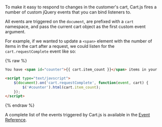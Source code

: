 To make it easy to respond to changes in the customer's cart, Cart.js fires a number of custom jQuery events that you can bind listeners to.

All events are triggered on the `document`, are prefixed with a `cart` namespace, and pass the current cart object as the first custom event argument.

For example, if we wanted to update a `<span>` element with the number of items in the cart after a request, we could listen for the `cart.requestComplete` event like so:

{% raw %}
```html
You have <span id="counter">{{ cart.item_count }}</span> items in your cart.

<script type="text/javscript">
    $(document).on('cart.requestComplete', function(event, cart) {
        $('#counter').html(cart.item_count);
    });
</script>
```
{% endraw %}

A complete list of the events triggered by Cart.js is available in the [Event Reference][].

[Event Reference]: /pages/reference#events
